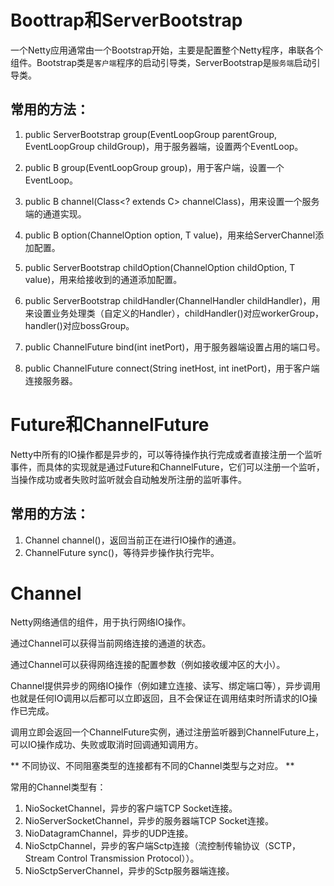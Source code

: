 Boottrap和ServerBootstrap
===

一个Netty应用通常由一个Bootstrap开始，主要是配置整个Netty程序，串联各个组件。Bootstrap类是`客户端`程序的启动引导类，ServerBootstrap是`服务端`启动引导类。

常用的方法：
---

1. public ServerBootstrap group(EventLoopGroup parentGroup, EventLoopGroup childGroup)，用于服务器端，设置两个EventLoop。

2. public B group(EventLoopGroup group)，用于客户端，设置一个EventLoop。

3. public B channel(Class<? extends C> channelClass)，用来设置一个服务端的通道实现。

4. public <T> B option(ChannelOption<T> option, T value)，用来给ServerChannel添加配置。
  
5. public <T> ServerBootstrap childOption(ChannelOption<T> childOption, T value)，用来给接收到的通道添加配置。
  
6. public ServerBootstrap childHandler(ChannelHandler childHandler)，用来设置业务处理类（自定义的Handler），childHandler()对应workerGroup，handler()对应bossGroup。

7. public ChannelFuture bind(int inetPort)，用于服务器端设置占用的端口号。

8. public ChannelFuture connect(String inetHost, int inetPort)，用于客户端连接服务器。


Future和ChannelFuture
===

Netty中所有的IO操作都是异步的，可以等待操作执行完成或者直接注册一个监听事件，而具体的实现就是通过Future和ChannelFuture，它们可以注册一个监听，当操作成功或者失败时监听就会自动触发所注册的监听事件。

常用的方法：
---

1. Channel channel()，返回当前正在进行IO操作的通道。
2. ChannelFuture sync()，等待异步操作执行完毕。

Channel
===

Netty网络通信的组件，用于执行网络IO操作。

通过Channel可以获得当前网络连接的通道的状态。

通过Channel可以获得网络连接的配置参数（例如接收缓冲区的大小）。

Channel提供异步的网络IO操作（例如建立连接、读写、绑定端口等），异步调用也就是任何IO调用以后都可以立即返回，且不会保证在调用结束时所请求的IO操作已完成。

调用立即会返回一个ChannelFuture实例，通过注册监听器到ChannelFuture上，可以IO操作成功、失败或取消时回调通知调用方。

** 不同协议、不同阻塞类型的连接都有不同的Channel类型与之对应。 **

常用的Channel类型有：

1. NioSocketChannel，异步的客户端TCP Socket连接。
2. NioServerSocketChannel，异步的服务器端TCP Socket连接。
3. NioDatagramChannel，异步的UDP连接。
4. NioSctpChannel，异步的客户端Sctp连接（流控制传输协议（SCTP，Stream Control Transmission Protocol））。
5. NioSctpServerChannel，异步的Sctp服务器端连接。

  

